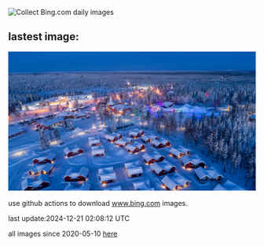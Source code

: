 ![Collect Bing.com daily images](https://github.com/counter2015/bing-daily-images/workflows/Collect%20Bing.com%20daily%20images/badge.svg)
## lastest image:
![](images/img.jpg)

use github actions to download www.bing.com images.

last update:2024-12-21 02:08:12 UTC

all images since 2020-05-10 [here](https://github.com/counter2015/bing-daily-images/tree/master/images) 
